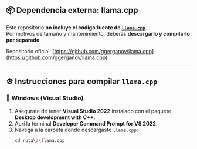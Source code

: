 ## 📦 Dependencia externa: llama.cpp

Este repositorio **no incluye el código fuente de [`llama.cpp`](https://github.com/ggerganov/llama.cpp)**.  
Por motivos de tamaño y mantenimiento, deberás **descargarlo y compilarlo por separado**.

Repositorio oficial: [https://github.com/ggerganov/llama.cpp](https://github.com/ggerganov/llama.cpp)

---

## ⚙️ Instrucciones para compilar `llama.cpp`

### 🔧 Windows (Visual Studio)

1. Asegurate de tener **Visual Studio 2022** instalado con el paquete **Desktop development with C++**.
2. Abrí la terminal **Developer Command Prompt for VS 2022**.
3. Navegá a la carpeta donde descargaste `llama.cpp`:
   ```bash
   cd ruta\a\llama.cpp
